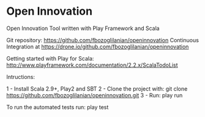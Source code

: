 Open Innovation
==============

Open Innovation Tool written with Play Framework and Scala

Git repository: https://github.com/fbozoglilanian/openinnovation
Continuous Integration at https://drone.io/github.com/fbozoglilanian/openinnovation

Getting started with Play for Scala: http://www.playframework.com/documentation/2.2.x/ScalaTodoList

Intructions:

1 - Install Scala 2.9+, Play2 and SBT
2 - Clone the project with: git clone https://github.com/fbozoglilanian/openinnovation.git
3 - Run: play run

To run the automated tests run:
play test
